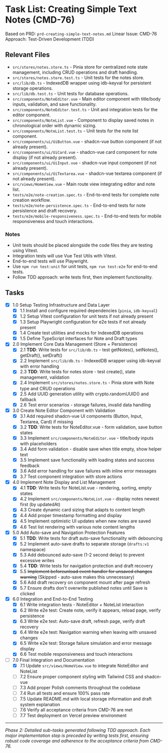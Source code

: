# Task List: Creating Simple Text Notes (CMD-76)

Based on PRD: `prd-creating-simple-text-notes.md`
Linear Issue: CMD-76
Approach: Test-Driven Development (TDD)

## Relevant Files

- `src/stores/notes.store.ts` - Pinia store for centralized note state management, including CRUD operations and draft handling.
- `src/stores/notes.store.test.ts` - Unit tests for the notes store.
- `src/lib/db.ts` - IndexedDB wrapper using idb-keyval for persistent storage operations.
- `src/lib/db.test.ts` - Unit tests for database operations.
- `src/components/NoteEditor.vue` - Main editor component with title/body inputs, validation, and save functionality.
- `src/components/NoteEditor.test.ts` - Unit and integration tests for the editor component.
- `src/components/NoteList.vue` - Component to display saved notes in chronological order with dynamic sizing.
- `src/components/NoteList.test.ts` - Unit tests for the note list component.
- `src/components/ui/UiButton.vue` - shadcn-vue button component (if not already present).
- `src/components/ui/UiCard.vue` - shadcn-vue card component for note display (if not already present).
- `src/components/ui/UiInput.vue` - shadcn-vue input component (if not already present).
- `src/components/ui/UiTextarea.vue` - shadcn-vue textarea component (if not already present).
- `src/views/HomeView.vue` - Main route view integrating editor and note list.
- `tests/e2e/note-creation.spec.ts` - End-to-end tests for complete note creation workflow.
- `tests/e2e/note-persistence.spec.ts` - End-to-end tests for note persistence and draft recovery.
 - `tests/e2e/mobile-responsiveness.spec.ts` - End-to-end tests for mobile responsiveness and touch interactions.

### Notes

- Unit tests should be placed alongside the code files they are testing using Vitest.
- Integration tests will use Vue Test Utils with Vitest.
- End-to-end tests will use Playwright.
- Use `npm run test:unit` for unit tests, `npm run test:e2e` for end-to-end tests.
- Follow TDD approach: write tests first, then implement functionality.

## Tasks

- [x] 1.0 Setup Testing Infrastructure and Data Layer
  - [x] 1.1 Install and configure required dependencies (`pinia`, `idb-keyval`)
  - [x] 1.2 Setup Vitest configuration for unit tests if not already present
  - [x] 1.3 Setup Playwright configuration for e2e tests if not already present
  - [x] 1.4 Create test utilities and mocks for IndexedDB operations
  - [x] 1.5 Define TypeScript interfaces for Note and Draft types

- [x] 2.0 Implement Core Data Management (Store + Persistence)
  - [x] 2.1 **TDD**: Write tests for `src/lib/db.ts` - test getNotes(), setNotes(), getDraft(), setDraft()
  - [x] 2.2 Implement `src/lib/db.ts` - IndexedDB wrapper using idb-keyval with error handling
  - [x] 2.3 **TDD**: Write tests for notes store - test create(), state management, validation
  - [x] 2.4 Implement `src/stores/notes.store.ts` - Pinia store with Note type and CRUD operations
  - [x] 2.5 Add UUID generation utility with crypto.randomUUID() and fallback
  - [x] 2.6 Test error scenarios - storage failures, invalid data handling

- [x] 3.0 Create Note Editor Component with Validation
  - [x] 3.1 Add required shadcn-vue UI components (Button, Input, Textarea, Card) if missing
  - [x] 3.2 **TDD**: Write tests for NoteEditor.vue - form validation, save button states
  - [x] 3.3 Implement `src/components/NoteEditor.vue` - title/body inputs with placeholders
  - [x] 3.4 Add form validation - disable save when title empty, show helper text
  - [x] 3.5 Implement save functionality with loading states and success feedback
  - [x] 3.6 Add error handling for save failures with inline error messages
  - [x] 3.7 Test component integration with store actions

- [x] 4.0 Implement Note Display and List Management
  - [x] 4.1 **TDD**: Write tests for NoteList.vue - rendering, sorting, empty states
  - [x] 4.2 Implement `src/components/NoteList.vue` - display notes newest first (by updatedAt)
  - [x] 4.3 Create dynamic card sizing that adapts to content length
  - [x] 4.4 Add proper timestamp formatting and display
  - [x] 4.5 Implement optimistic UI updates when new notes are saved
  - [x] 4.6 Test list rendering with various note content lengths

- [x] 5.0 Add Auto-save and Navigation Protection Features
  - [x] 5.1 **TDD**: Write tests for draft auto-save functionality with debouncing
  - [x] 5.2 Implement auto-save drafts to separate storage (`drafts:v1` namespace)
  - [x] 5.3 Add debounced auto-save (1-2 second delay) to prevent excessive writes
  - [x] 5.4 **TDD**: Write tests for navigation protection and draft recovery
  - [x] 5.5 ~~Implement beforeunload event handler for unsaved changes warning~~ (Skipped - auto-save makes this unnecessary)
  - [x] 5.6 Add draft recovery on component mount after page refresh
  - [x] 5.7 Ensure drafts don't overwrite published notes until Save is clicked

- [x] 6.0 Integration and End-to-End Testing
  - [x] 6.1 Write integration tests - NoteEditor + NoteList interaction
  - [x] 6.2 Write e2e test: Create note, verify it appears, reload page, verify persistence
  - [x] 6.3 Write e2e test: Auto-save draft, refresh page, verify draft recovery
  - [x] 6.4 Write e2e test: Navigation warning when leaving with unsaved changes
  - [x] 6.5 Write e2e test: Storage failure simulation and error message display
  - [x] 6.6 Test mobile responsiveness and touch interactions

- [ ] 7.0 Final Integration and Documentation
  - [x] 7.1 Update `src/views/HomeView.vue` to integrate NoteEditor and NoteList
  - [ ] 7.2 Ensure proper component styling with Tailwind CSS and shadcn-vue
  - [ ] 7.3 Add proper Polish comments throughout the codebase
  - [ ] 7.4 Run all tests and ensure 100% pass rate
  - [ ] 7.5 Update README.md with local storage information and draft system explanation
  - [ ] 7.6 Verify all acceptance criteria from CMD-76 are met
  - [ ] 7.7 Test deployment on Vercel preview environment

---

*Phase 2: Detailed sub-tasks generated following TDD approach. Each major implementation step is preceded by writing tests first, ensuring robust code coverage and adherence to the acceptance criteria from CMD-76.*

